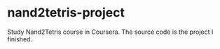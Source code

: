 # nand2tetris-project

Study Nand2Tetris course in Coursera.
The source code is the project I finished.
